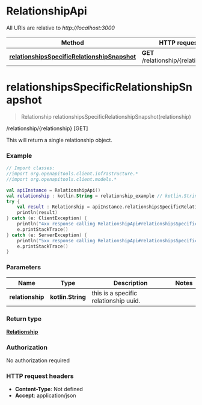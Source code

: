 # RelationshipApi

All URIs are relative to *http://localhost:3000*

Method | HTTP request | Description
------------- | ------------- | -------------
[**relationshipsSpecificRelationshipSnapshot**](RelationshipApi.md#relationshipsSpecificRelationshipSnapshot) | **GET** /relationship/{relationship} | /relationship/{relationship} [GET]


<a name="relationshipsSpecificRelationshipSnapshot"></a>
# **relationshipsSpecificRelationshipSnapshot**
> Relationship relationshipsSpecificRelationshipSnapshot(relationship)

/relationship/{relationship} [GET]

This will return a single relationship object.

### Example
```kotlin
// Import classes:
//import org.openapitools.client.infrastructure.*
//import org.openapitools.client.models.*

val apiInstance = RelationshipApi()
val relationship : kotlin.String = relationship_example // kotlin.String | this is a specific relationship uuid.
try {
    val result : Relationship = apiInstance.relationshipsSpecificRelationshipSnapshot(relationship)
    println(result)
} catch (e: ClientException) {
    println("4xx response calling RelationshipApi#relationshipsSpecificRelationshipSnapshot")
    e.printStackTrace()
} catch (e: ServerException) {
    println("5xx response calling RelationshipApi#relationshipsSpecificRelationshipSnapshot")
    e.printStackTrace()
}
```

### Parameters

Name | Type | Description  | Notes
------------- | ------------- | ------------- | -------------
 **relationship** | **kotlin.String**| this is a specific relationship uuid. |

### Return type

[**Relationship**](Relationship.md)

### Authorization

No authorization required

### HTTP request headers

 - **Content-Type**: Not defined
 - **Accept**: application/json

